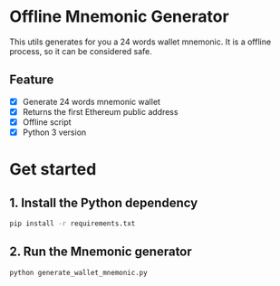 # Offline Mnemonic Generator
This utils generates for you a 24 words wallet mnemonic. It is a offline process, so it can be considered safe. 

## Feature
- [x] Generate 24 words mnemonic wallet
- [x] Returns the first Ethereum public address 
- [x] Offline script
- [x] Python 3 version

# Get started

## 1. Install the Python dependency
```zsh
pip install -r requirements.txt
```

## 2. Run the Mnemonic generator
```zsh
python generate_wallet_mnemonic.py
```
